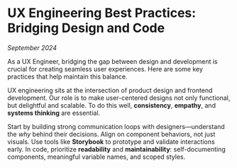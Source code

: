 # UX Engineering Best Practices: Bridging Design and Code

*September 2024*

As a UX Engineer, bridging the gap between design and development is crucial for creating seamless user experiences. Here are some key practices that help maintain this balance.

UX engineering sits at the intersection of product design and frontend development. Our role is to make user-centered designs not only functional, but delightful and scalable. To do this well, **consistency**, **empathy**, and **systems thinking** are essential.

Start by building strong communication loops with designers—understand the *why* behind their decisions. Align on component behaviors, not just visuals. Use tools like **Storybook** to prototype and validate interactions early. In code, prioritize **readability** and **maintainability**: self-documenting components, meaningful variable names, and scoped styles.
 